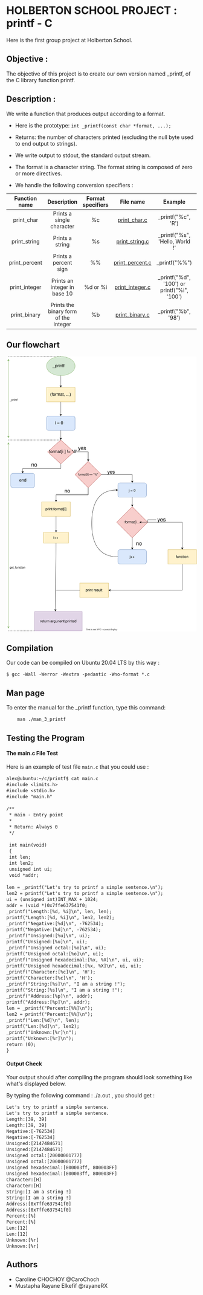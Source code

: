 # HOLBERTON SCHOOL PROJECT : printf - C

Here is the first group project at Holberton School.

## Objective :

The objective of this project is to create our own version named _printf, of the C library function printf.

## Description :

We write a function that produces output according to a format.

- Here is the prototype: `int _printf(const char *format, ...);`

- Returns: the number of characters printed (excluding the null byte used to end output to strings).

- We write output to stdout, the standard output stream.

- The format is a character string. The format string is composed of zero or more directives.

- We handle the following conversion specifiers :

| Function name | Description | Format specifiers | File name | Example | Output |
|:-------------:|:----------:|:-------------:|:------------:|:------:|:----:|
| print_char | Prints a single character | %c | [print_char.c](https://github.com/CaroChoch/holbertonschool-printf/blob/main/print_char.c)| _printf("%c", 'R') | R |
| print_string | Prints a string | %s | [print_string.c](https://github.com/CaroChoch/holbertonschool-printf/blob/main/print_string.c) | _printf("%s", 'Hello, World !' | Hello, World ! |
| print_percent | Prints a percent sign | %% | [print_percent.c](https://github.com/CaroChoch/holbertonschool-printf/blob/main/print_percent.c) | _printf("%%") | % |
| print_integer | Prints an integer in base 10 | %d  or  %i  | [print_integer.c](  https://github.com/CaroChoch/holbertonschool-printf/blob/main/print_integer.c) | _printf("%d", '100')   or   printf("%i", '100') | 100 |
| print_binary | Prints the binary form of the integer | %b | [print_binary.c]( ) | _printf("%b", '98') | 1100010 |

## Our flowchart

![flowchart](https://github.com/CaroChoch/holbertonschool-printf/blob/main/flowchart.svg)

## Compilation

Our code can be compiled on Ubuntu 20.04 LTS by this way :

    $ gcc -Wall -Werror -Wextra -pedantic -Wno-format *.c
    
## Man page

To enter the manual for the _printf function, type this command:

        man ./man_3_printf
    
## Testing the Program

#### The main.c File Test

Here is an example of test file `main.c` that you could use :

    alex@ubuntu:~/c/printf$ cat main.c 
    #include <limits.h>
    #include <stdio.h>
    #include "main.h"
    
    /**
     * main - Entry point
     *
     * Return: Always 0
     */
     
     int main(void)
     {
     int len;
     int len2;
     unsigned int ui;
     void *addr;
    
    len = _printf("Let's try to printf a simple sentence.\n");
    len2 = printf("Let's try to printf a simple sentence.\n");
    ui = (unsigned int)INT_MAX + 1024;
    addr = (void *)0x7ffe637541f0;
    _printf("Length:[%d, %i]\n", len, len);
    printf("Length:[%d, %i]\n", len2, len2);
    _printf("Negative:[%d]\n", -762534);
    printf("Negative:[%d]\n", -762534);
    _printf("Unsigned:[%u]\n", ui);
    printf("Unsigned:[%u]\n", ui);
    _printf("Unsigned octal:[%o]\n", ui);
    printf("Unsigned octal:[%o]\n", ui);
    _printf("Unsigned hexadecimal:[%x, %X]\n", ui, ui);
    printf("Unsigned hexadecimal:[%x, %X]\n", ui, ui);
    _printf("Character:[%c]\n", 'H');
    printf("Character:[%c]\n", 'H');
    _printf("String:[%s]\n", "I am a string !");
    printf("String:[%s]\n", "I am a string !");
    _printf("Address:[%p]\n", addr);
    printf("Address:[%p]\n", addr);
    len = _printf("Percent:[%%]\n");
    len2 = printf("Percent:[%%]\n");
    _printf("Len:[%d]\n", len);
    printf("Len:[%d]\n", len2);
    _printf("Unknown:[%r]\n");
    printf("Unknown:[%r]\n");
    return (0);
    }

#### Output Check

Your output should after compiling the program should look something like what's displayed below.

By typing the following command : ./a.out , you should get :

    Let's try to printf a simple sentence.
    Let's try to printf a simple sentence.
    Length:[39, 39]
    Length:[39, 39]
    Negative:[-762534]
    Negative:[-762534]
    Unsigned:[2147484671]
    Unsigned:[2147484671]
    Unsigned octal:[20000001777]
    Unsigned octal:[20000001777]
    Unsigned hexadecimal:[800003ff, 800003FF]
    Unsigned hexadecimal:[800003ff, 800003FF]
    Character:[H]
    Character:[H]
    String:[I am a string !]
    String:[I am a string !]
    Address:[0x7ffe637541f0]
    Address:[0x7ffe637541f0]
    Percent:[%]
    Percent:[%]
    Len:[12]
    Len:[12]
    Unknown:[%r]
    Unknown:[%r]
    

## Authors

- Caroline CHOCHOY  @CaroChoch
- Mustapha Rayane Elkefif  @rayaneRX


